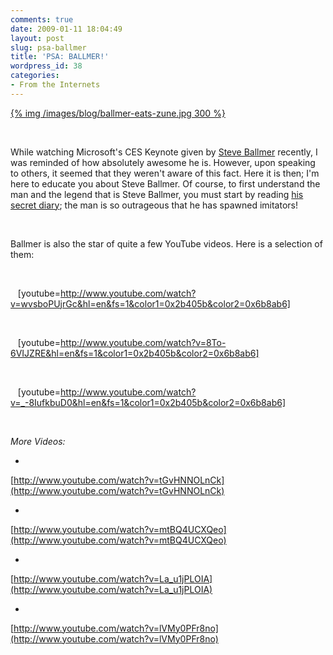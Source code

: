 ```yaml
---
comments: true
date: 2009-01-11 18:04:49
layout: post
slug: psa-ballmer
title: 'PSA: BALLMER!'
wordpress_id: 38
categories:
- From the Internets
---
```


[{% img /images/blog/ballmer-eats-zune.jpg 300 %}](/images/blog/ballmer-eats-zune.jpg)




 




While watching Microsoft's CES Keynote given by [Steve Ballmer](http://en.wikipedia.org/wiki/Steve_Ballmer) recently, I was reminded of how absolutely awesome he is. However, upon speaking to others, it seemed that they weren't aware of this fact. Here it is then; I'm here to educate you about Steve Ballmer. Of course, to first understand the man and the legend that is Steve Ballmer, you must start by reading [his secret diary](http://fakesteveballmer.blogspot.com/); the man is so outrageous that he has spawned imitators!




 




Ballmer is also the star of quite a few YouTube videos. Here is a selection of them:




 




   [youtube=http://www.youtube.com/watch?v=wvsboPUjrGc&hl=en&fs=1&color1=0x2b405b&color2=0x6b8ab6] 




 




   [youtube=http://www.youtube.com/watch?v=8To-6VIJZRE&hl=en&fs=1&color1=0x2b405b&color2=0x6b8ab6] 




 




   [youtube=http://www.youtube.com/watch?v=_-8IufkbuD0&hl=en&fs=1&color1=0x2b405b&color2=0x6b8ab6] 




 




_More Videos:_






  * 


[http://www.youtube.com/watch?v=tGvHNNOLnCk](http://www.youtube.com/watch?v=tGvHNNOLnCk)



  * 


[http://www.youtube.com/watch?v=mtBQ4UCXQeo](http://www.youtube.com/watch?v=mtBQ4UCXQeo)



  * 


[http://www.youtube.com/watch?v=La_u1jPLOIA](http://www.youtube.com/watch?v=La_u1jPLOIA)



  * 


[http://www.youtube.com/watch?v=lVMy0PFr8no](http://www.youtube.com/watch?v=lVMy0PFr8no)
